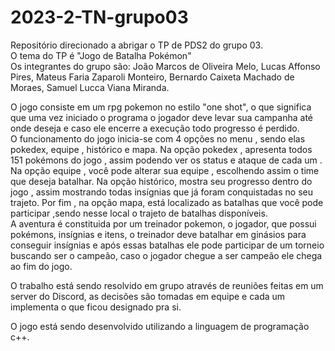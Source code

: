 # 2023-2-TN-grupo03  
Repositório direcionado a abrigar o TP de PDS2 do grupo 03.  
O tema do TP é "Jogo de Batalha Pokémon"  
Os integrantes do grupo são: João Marcos de Oliveira Melo, Lucas Affonso Pires, Mateus Faria Zaparoli Monteiro, Bernardo Caixeta Machado de Moraes, Samuel  Lucca Viana Miranda.  

O jogo consiste em um rpg pokemon no estilo "one shot", o que significa que uma vez iniciado o programa o jogador deve levar sua campanha até onde deseja  e caso ele encerre a execução todo progresso é perdido.  
O funcionamento do jogo inicia-se com 4 opções no menu , sendo elas pokedex, equipe , histórico e mapa. Na opção pokedex , apresenta todos 151 pokémons do  jogo , assim podendo ver os status e ataque de cada um . Na opção equipe , você pode alterar sua equipe , escolhendo assim o time que deseja batalhar. Na  opção histórico, mostra seu progresso dentro do jogo , assim mostrando todas insígnias que já foram conquistadas no seu trajeto. Por fim , na opção mapa,  está localizado as batalhas que você pode participar ,sendo nesse local o trajeto de batalhas disponíveis.  
A aventura é constituida por um treinador pokemon, o jogador, que possui pokémons, insígnias e itens, o treinador deve batalhar em ginásios para conseguir  insígnias e após essas batalhas ele pode participar de um torneio buscando ser o campeão, caso o jogador chegue a ser campeão ele chega ao fim do jogo.  

O trabalho está sendo resolvido em grupo através de reuniões feitas em um server do Discord, as decisões são tomadas em equipe e cada um implementa o que  ficou designado pra si.  

O jogo está sendo desenvolvido utilizando a linguagem de programação c++.  


